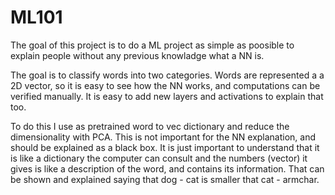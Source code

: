 # ML101
The goal of this project is to do a ML project as simple as poosible to explain people without any previous knowladge what a NN is.

The goal is to classify words into two categories. Words are represented a a 2D vector, so it is easy to see how the NN works, and computations can be verified manually.
It is easy to add new layers and activations to explain that too.

To do this I use as pretrained word to vec dictionary and reduce the dimensionality with PCA. This is not important for the NN explanation, and should be explained as a black box. It is just important to understand that it is like a dictionary the computer can consult and the numbers (vector) it gives is like a description of the word, and contains its information. That can be shown and explained saying that dog - cat is smaller that cat - armchar.
